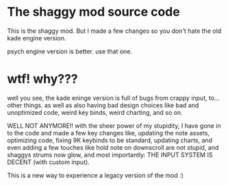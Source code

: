 # The shaggy mod source code

This is the shaggy mod. But I made a few changes so you don't hate the old kade engine version.

psych engine version is better. use that one.

# wtf! why???

well you see, the kade eninge version is full of bugs from crappy input, to... other things. as well as also having bad design choices like bad and unoptimized code, weird key binds, weird charting, and so on.

WELL NOT ANYMORE!! with the sheer power of my stupidity, I have gone in to the code and made a few key changes like, updating the note assets, optimizing code, fixing 9K keybinds to be standard, updating charts, and even adding a few touches like hold note on downscroll are not stupid, and shaggys strums now glow, and most importantly: THE INPUT SYSTEM IS DECENT (with custom input).

This is a new way to experience a legacy version of the mod :)
